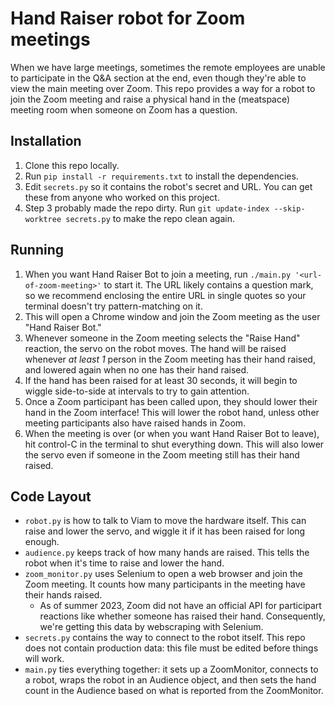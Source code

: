 # Hand Raiser robot for Zoom meetings

When we have large meetings, sometimes the remote employees are unable to participate in the Q&A section at the end, even though they're able to view the main meeting over Zoom. This repo provides a way for a robot to join the Zoom meeting and raise a physical hand in the (meatspace) meeting room when someone on Zoom has a question.

## Installation

1. Clone this repo locally.
2. Run `pip install -r requirements.txt` to install the dependencies.
3. Edit `secrets.py` so it contains the robot's secret and URL. You can get these from anyone who worked on this project.
4. Step 3 probably made the repo dirty. Run `git update-index --skip-worktree secrets.py` to make the repo clean again.

## Running
1. When you want Hand Raiser Bot to join a meeting, run `./main.py '<url-of-zoom-meeting>'` to start it. The URL likely contains a question mark, so we recommend enclosing the entire URL in single quotes so your terminal doesn't try pattern-matching on it.
2. This will open a Chrome window and join the Zoom meeting as the user "Hand Raiser Bot."
3. Whenever someone in the Zoom meeting selects the "Raise Hand" reaction, the servo on the robot moves. The hand will be raised whenever _at least 1_ person in the Zoom meeting has their hand raised, and lowered again when no one has their hand raised.
4. If the hand has been raised for at least 30 seconds, it will begin to wiggle side-to-side at intervals to try to gain attention.
5. Once a Zoom participant has been called upon, they should lower their hand in the Zoom interface! This will lower the robot hand, unless other meeting participants also have raised hands in Zoom.
5. When the meeting is over (or when you want Hand Raiser Bot to leave), hit control-C in the terminal to shut everything down. This will also lower the servo even if someone in the Zoom meeting still has their hand raised.

## Code Layout
- `robot.py` is how to talk to Viam to move the hardware itself. This can raise and lower the servo, and wiggle it if it has been raised for long enough.
- `audience.py` keeps track of how many hands are raised. This tells the robot when it's time to raise and lower the hand.
- `zoom_monitor.py` uses Selenium to open a web browser and join the Zoom meeting. It counts how many participants in the meeting have their hands raised.
  - As of summer 2023, Zoom did not have an official API for participart reactions like whether someone has raised their hand. Consequently, we're getting this data by webscraping with Selenium.
- `secrets.py` contains the way to connect to the robot itself. This repo does not contain production data: this file must be edited before things will work.
- `main.py` ties everything together: it sets up a ZoomMonitor, connects to a robot, wraps the robot in an Audience object, and then sets the hand count in the Audience based on what is reported from the ZoomMonitor.
